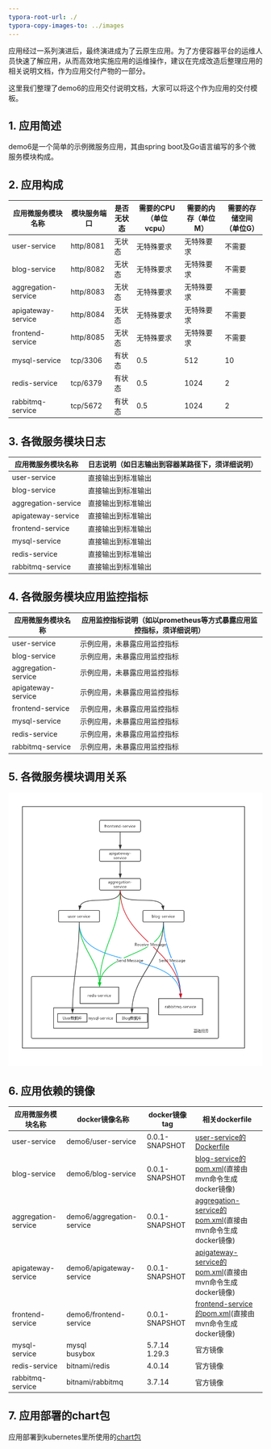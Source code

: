 ```yaml
---
typora-root-url: ./
typora-copy-images-to: ../images
---
```




应用经过一系列演进后，最终演进成为了云原生应用。为了方便容器平台的运维人员快速了解应用，从而高效地实施应用的运维操作，建议在完成改造后整理应用的相关说明文档，作为应用交付产物的一部分。

这里我们整理了demo6的应用交付说明文档，大家可以将这个作为应用的交付模板。

## 1. 应用简述

demo6是一个简单的示例微服务应用，其由spring boot及Go语言编写的多个微服务模块构成。

## 2. 应用构成

| 应用微服务模块名称 |   模块服务端口   |   是否无状态   |  需要的CPU（单位vcpu）   |  需要的内存（单位M）   |   需要的存储空间（单位G）   |
| ------------------ | ---- | ---- | ---- | ---- | ---- |
| user-service | http/8081 | 无状态 | 无特殊要求 | 无特殊要求 | 不需要 |
| blog-service | http/8082 | 无状态 | 无特殊要求 | 无特殊要求 | 不需要 |
| aggregation-service | http/8083 | 无状态 | 无特殊要求 | 无特殊要求 | 不需要 |
| apigateway-service | http/8084 | 无状态 | 无特殊要求 | 无特殊要求 | 不需要 |
| frontend-service | http/8085 | 无状态 | 无特殊要求 | 无特殊要求 | 不需要 |
| mysql-service | tcp/3306 | 有状态 | 0.5 | 512 | 10 |
| redis-service | tcp/6379 | 有状态 | 0.5 | 1024 | 2 |
| rabbitmq-service | tcp/5672 | 有状态 | 0.5 | 1024 | 2 |

## 3. 各微服务模块日志

| 应用微服务模块名称 |     日志说明（如日志输出到容器某路径下，须详细说明）     |
| ------------------ | ---- |
| user-service | 直接输出到标准输出 |
| blog-service | 直接输出到标准输出 |
| aggregation-service | 直接输出到标准输出 |
| apigateway-service | 直接输出到标准输出 |
| frontend-service | 直接输出到标准输出 |
| mysql-service | 直接输出到标准输出 |
| redis-service | 直接输出到标准输出 |
| rabbitmq-service | 直接输出到标准输出 |

## 4. 各微服务模块应用监控指标

| 应用微服务模块名称 |     应用监控指标说明（如以prometheus等方式暴露应用监控指标，须详细说明）     |
| ------------------ | ---- |
| user-service | 示例应用，未暴露应用监控指标 |
| blog-service | 示例应用，未暴露应用监控指标 |
| aggregation-service | 示例应用，未暴露应用监控指标 |
| apigateway-service | 示例应用，未暴露应用监控指标 |
| frontend-service | 示例应用，未暴露应用监控指标 |
| mysql-service | 示例应用，未暴露应用监控指标 |
| redis-service | 示例应用，未暴露应用监控指标 |
| rabbitmq-service | 示例应用，未暴露应用监控指标 |

## 5. 各微服务模块调用关系

![1556184940347](../images/1556184940347.png)



## 6. 应用依赖的镜像

| 应用微服务模块名称 |   docker镜像名称  |   docker镜像tag   | 相关dockerfile |
| ------------------ | ---- | ---- | ---- |
| user-service | demo6/user-service | 0.0.1-SNAPSHOT | [user-service的Dockerfile](../user-service/docker/Dockerfile) |
| blog-service | demo6/blog-service | 0.0.1-SNAPSHOT | [blog-service的pom.xml](../blog-service/pom.xml)(直接由mvn命令生成docker镜像) |
| aggregation-service | demo6/aggregation-service | 0.0.1-SNAPSHOT | [aggregation-service的pom.xml](../aggregation-service/pom.xml)(直接由mvn命令生成docker镜像) |
| apigateway-service | demo6/apigateway-service | 0.0.1-SNAPSHOT | [apigateway-service的pom.xml](../apigateway-service/pom.xml)(直接由mvn命令生成docker镜像) |
| frontend-service | demo6/frontend-service | 0.0.1-SNAPSHOT | [frontend-service的pom.xml](../frontend-service/pom.xml)(直接由mvn命令生成docker镜像) |
| mysql-service | mysql<br>busybox<br> | 5.7.14<br>1.29.3 | 官方镜像 |
| redis-service | bitnami/redis | 4.0.14 | 官方镜像 |
| rabbitmq-service | bitnami/rabbitmq | 3.7.14 | 官方镜像 |

## 7. 应用部署的chart包

应用部署到kubernetes里所使用的[chart包](../chart/demo6)

